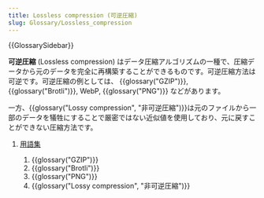 ```yaml
---
title: Lossless compression (可逆圧縮)
slug: Glossary/Lossless_compression
---
```


{{GlossarySidebar}}

**可逆圧縮** (Lossless compression) はデータ圧縮アルゴリズムの一種で、圧縮データから元のデータを完全に再構築することができるものです。可逆圧縮方法は可逆です。可逆圧縮の例としては、 {{glossary("GZIP")}}, {{glossary("Brotli")}}, WebP, {{glossary("PNG")}} などがあります。

一方、{{glossary("Lossy compression", "非可逆圧縮")}}は元のファイルから一部のデータを犠牲にすることで厳密ではない近似値を使用しており、元に戻すことができない圧縮方法です。

1. [用語集](/ja/docs/Glossary)

   1. {{glossary("GZIP")}}
   2. {{glossary("Brotli")}}
   3. {{glossary("PNG")}}
   4. {{glossary("Lossy compression", "非可逆圧縮")}}
